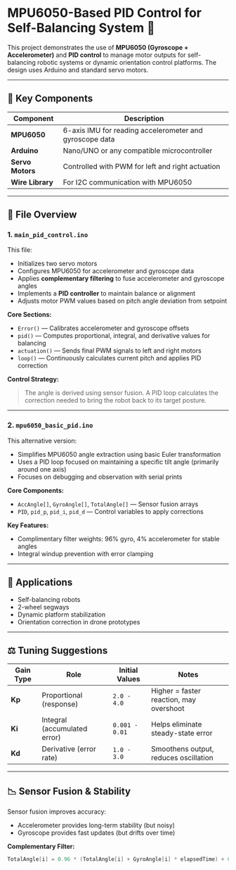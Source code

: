# MPU6050-Based PID Control for Self-Balancing System 🚀

This project demonstrates the use of **MPU6050 (Gyroscope + Accelerometer)** and **PID control** to manage motor outputs for self-balancing robotic systems or dynamic orientation control platforms. The design uses Arduino and standard servo motors.

---

## 🔧 Key Components

| Component        | Description                                             |
| ---------------- | ------------------------------------------------------- |
| **MPU6050**      | 6-axis IMU for reading accelerometer and gyroscope data |
| **Arduino**      | Nano/UNO or any compatible microcontroller              |
| **Servo Motors** | Controlled with PWM for left and right actuation        |
| **Wire Library** | For I2C communication with MPU6050                      |

---

## 📂 File Overview

### 1. `main_pid_control.ino`

This file:

- Initializes two servo motors
- Configures MPU6050 for accelerometer and gyroscope data
- Applies **complementary filtering** to fuse accelerometer and gyroscope angles
- Implements a **PID controller** to maintain balance or alignment
- Adjusts motor PWM values based on pitch angle deviation from setpoint

**Core Sections:**

- `Error()` — Calibrates accelerometer and gyroscope offsets
- `pid()` — Computes proportional, integral, and derivative values for balancing
- `actuation()` — Sends final PWM signals to left and right motors
- `loop()` — Continuously calculates current pitch and applies PID correction

**Control Strategy:**

> The angle is derived using sensor fusion. A PID loop calculates the correction needed to bring the robot back to its target posture.

---

### 2. `mpu6050_basic_pid.ino`

This alternative version:

- Simplifies MPU6050 angle extraction using basic Euler transformation
- Uses a PID loop focused on maintaining a specific tilt angle (primarily around one axis)
- Focuses on debugging and observation with serial prints

**Core Components:**

- `AccAngle[]`, `GyroAngle[]`, `TotalAngle[]` — Sensor fusion arrays
- `PID`, `pid_p`, `pid_i`, `pid_d` — Control variables to apply corrections

**Key Features:**

- Complimentary filter weights: 96% gyro, 4% accelerometer for stable angles
- Integral windup prevention with error clamping

---

## 🎯 Applications

- Self-balancing robots
- 2-wheel segways
- Dynamic platform stabilization
- Orientation correction in drone prototypes

---

## ⚖️ Tuning Suggestions

| Gain Type | Role                         | Initial Values | Notes                                   |
| --------- | ---------------------------- | -------------- | --------------------------------------- |
| **Kp**    | Proportional (response)      | `2.0 - 4.0`    | Higher = faster reaction, may overshoot |
| **Ki**    | Integral (accumulated error) | `0.001 - 0.01` | Helps eliminate steady-state error      |
| **Kd**    | Derivative (error rate)      | `1.0 - 3.0`    | Smoothens output, reduces oscillation   |

---

## 📉 Sensor Fusion & Stability

Sensor fusion improves accuracy:

- Accelerometer provides long-term stability (but noisy)
- Gyroscope provides fast updates (but drifts over time)

**Complementary Filter:**

```cpp
TotalAngle[i] = 0.96 * (TotalAngle[i] + GyroAngle[i] * elapsedTime) + 0.04 * AccAngle[i];
